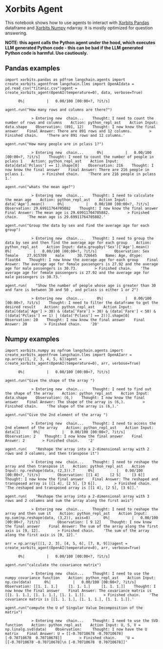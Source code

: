 Xorbits Agent
=============

This notebook shows how to use agents to interact with [Xorbits Pandas](https://doc.xorbits.io/en/latest/reference/pandas/index.html) dataframe and [Xorbits Numpy](https://doc.xorbits.io/en/latest/reference/numpy/index.html) ndarray. It is mostly optimized for question answering.

**NOTE: this agent calls the Python agent under the hood, which executes LLM generated Python code - this can be bad if the LLM generated Python code is harmful. Use cautiously.**

Pandas examples[](#pandas-examples "Direct link to Pandas examples")
---------------------------------------------------------------------

    import xorbits.pandas as pdfrom langchain.agents import create_xorbits_agentfrom langchain.llms import OpenAIdata = pd.read_csv("titanic.csv")agent = create_xorbits_agent(OpenAI(temperature=0), data, verbose=True)

          0%|          |   0.00/100 [00:00<?, ?it/s]

    agent.run("How many rows and columns are there?")

                > Entering new  chain...    Thought: I need to count the number of rows and columns    Action: python_repl_ast    Action Input: data.shape    Observation: (891, 12)    Thought: I now know the final answer    Final Answer: There are 891 rows and 12 columns.        > Finished chain.    'There are 891 rows and 12 columns.'

    agent.run("How many people are in pclass 1?")

                > Entering new  chain...      0%|          |   0.00/100 [00:00<?, ?it/s]    Thought: I need to count the number of people in pclass 1    Action: python_repl_ast    Action Input: data[data['Pclass'] == 1].shape[0]    Observation: 216    Thought: I now know the final answer    Final Answer: There are 216 people in pclass 1.        > Finished chain.    'There are 216 people in pclass 1.'

    agent.run("whats the mean age?")

                > Entering new  chain...    Thought: I need to calculate the mean age    Action: python_repl_ast    Action Input: data['Age'].mean()      0%|          |   0.00/100 [00:00<?, ?it/s]        Observation: 29.69911764705882    Thought: I now know the final answer    Final Answer: The mean age is 29.69911764705882.        > Finished chain.    'The mean age is 29.69911764705882.'

    agent.run("Group the data by sex and find the average age for each group")

                > Entering new  chain...    Thought: I need to group the data by sex and then find the average age for each group    Action: python_repl_ast    Action Input: data.groupby('Sex')['Age'].mean()      0%|          |   0.00/100 [00:00<?, ?it/s]        Observation: Sex    female    27.915709    male      30.726645    Name: Age, dtype: float64    Thought: I now know the average age for each group    Final Answer: The average age for female passengers is 27.92 and the average age for male passengers is 30.73.        > Finished chain.    'The average age for female passengers is 27.92 and the average age for male passengers is 30.73.'

    agent.run(    "Show the number of people whose age is greater than 30 and fare is between 30 and 50 , and pclass is either 1 or 2")

                > Entering new  chain...      0%|          |   0.00/100 [00:00<?, ?it/s]    Thought: I need to filter the dataframe to get the desired result    Action: python_repl_ast    Action Input: data[(data['Age'] > 30) & (data['Fare'] > 30) & (data['Fare'] < 50) & ((data['Pclass'] == 1) | (data['Pclass'] == 2))].shape[0]    Observation: 20    Thought: I now know the final answer    Final Answer: 20        > Finished chain.    '20'

Numpy examples[](#numpy-examples "Direct link to Numpy examples")
------------------------------------------------------------------

    import xorbits.numpy as npfrom langchain.agents import create_xorbits_agentfrom langchain.llms import OpenAIarr = np.array([1, 2, 3, 4, 5, 6])agent = create_xorbits_agent(OpenAI(temperature=0), arr, verbose=True)

          0%|          |   0.00/100 [00:00<?, ?it/s]

    agent.run("Give the shape of the array ")

                > Entering new  chain...    Thought: I need to find out the shape of the array    Action: python_repl_ast    Action Input: data.shape    Observation: (6,)    Thought: I now know the final answer    Final Answer: The shape of the array is (6,).        > Finished chain.    'The shape of the array is (6,).'

    agent.run("Give the 2nd element of the array ")

                > Entering new  chain...    Thought: I need to access the 2nd element of the array    Action: python_repl_ast    Action Input: data[1]      0%|          |   0.00/100 [00:00<?, ?it/s]        Observation: 2    Thought: I now know the final answer    Final Answer: 2        > Finished chain.    '2'

    agent.run(    "Reshape the array into a 2-dimensional array with 2 rows and 3 columns, and then transpose it")

                > Entering new  chain...    Thought: I need to reshape the array and then transpose it    Action: python_repl_ast    Action Input: np.reshape(data, (2,3)).T      0%|          |   0.00/100 [00:00<?, ?it/s]        Observation: [[1 4]     [2 5]     [3 6]]    Thought: I now know the final answer    Final Answer: The reshaped and transposed array is [[1 4], [2 5], [3 6]].        > Finished chain.    'The reshaped and transposed array is [[1 4], [2 5], [3 6]].'

    agent.run(    "Reshape the array into a 2-dimensional array with 3 rows and 2 columns and sum the array along the first axis")

                > Entering new  chain...    Thought: I need to reshape the array and then sum it    Action: python_repl_ast    Action Input: np.sum(np.reshape(data, (3,2)), axis=0)      0%|          |   0.00/100 [00:00<?, ?it/s]        Observation: [ 9 12]    Thought: I now know the final answer    Final Answer: The sum of the array along the first axis is [9, 12].        > Finished chain.    'The sum of the array along the first axis is [9, 12].'

    arr = np.array([[1, 2, 3], [4, 5, 6], [7, 8, 9]])agent = create_xorbits_agent(OpenAI(temperature=0), arr, verbose=True)

          0%|          |   0.00/100 [00:00<?, ?it/s]

    agent.run("calculate the covariance matrix")

                > Entering new  chain...    Thought: I need to use the numpy covariance function    Action: python_repl_ast    Action Input: np.cov(data)      0%|          |   0.00/100 [00:00<?, ?it/s]        Observation: [[1. 1. 1.]     [1. 1. 1.]     [1. 1. 1.]]    Thought: I now know the final answer    Final Answer: The covariance matrix is [[1. 1. 1.], [1. 1. 1.], [1. 1. 1.]].        > Finished chain.    'The covariance matrix is [[1. 1. 1.], [1. 1. 1.], [1. 1. 1.]].'

    agent.run("compute the U of Singular Value Decomposition of the matrix")

                > Entering new  chain...    Thought: I need to use the SVD function    Action: python_repl_ast    Action Input: U, S, V = np.linalg.svd(data)    Observation:     Thought: I now have the U matrix    Final Answer: U = [[-0.70710678 -0.70710678]     [-0.70710678  0.70710678]]        > Finished chain.    'U = [[-0.70710678 -0.70710678]\n [-0.70710678  0.70710678]]'